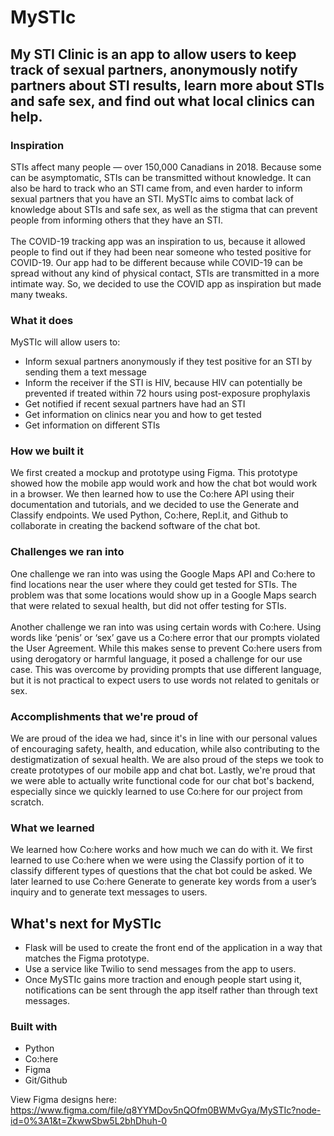 # MySTIc
## My STI Clinic is an app to allow users to keep track of sexual partners, anonymously notify partners about STI results, learn more about STIs and safe sex, and find out what local clinics can help.

### Inspiration
STIs affect many people — over 150,000 Canadians in 2018. Because some can be asymptomatic, STIs can be transmitted without knowledge. It can also be hard to track who an STI came from, and even harder to inform sexual partners that you have an STI. MySTIc aims to combat lack of knowledge about STIs and safe sex, as well as the stigma that can prevent people from informing others that they have an STI.
<br><br>
The COVID-19 tracking app was an inspiration to us, because it allowed people to find out if they had been near someone who tested positive for COVID-19. Our app had to be different because while COVID-19 can be spread without any kind of physical contact, STIs are transmitted in a more intimate way. So, we decided to use the COVID app as inspiration but made many tweaks.

### What it does
MySTIc will allow users to:
* Inform sexual partners anonymously if they test positive for an STI by sending them a text message
* Inform the receiver if the STI is HIV, because HIV can potentially be prevented if treated within 72 hours using post-exposure prophylaxis
* Get notified if recent sexual partners have had an STI
* Get information on clinics near you and how to get tested
* Get information on different STIs

### How we built it
We first created a mockup and prototype using Figma. This prototype showed how the mobile app would work and how the chat bot would work in a browser. We then learned how to use the Co:here API using their documentation and tutorials, and we decided to use the Generate and Classify endpoints. We used Python, Co:here, Repl.it, and Github to collaborate in creating the backend software of the chat bot.

### Challenges we ran into
One challenge we ran into was using the Google Maps API and Co:here to find locations near the user where they could get tested for STIs. The problem was that some locations would show up in a Google Maps search that were related to sexual health, but did not offer testing for STIs.
<br><br>
Another challenge we ran into was using certain words with Co:here. Using words like ‘penis’ or ‘sex’ gave us a Co:here error that our prompts violated the User Agreement. While this makes sense to prevent Co:here users from using derogatory or harmful language, it posed a challenge for our use case. This was overcome by providing prompts that use different language, but it is not practical to expect users to use words not related to genitals or sex.

### Accomplishments that we're proud of
We are proud of the idea we had, since it's in line with our personal values of encouraging safety, health, and education, while also contributing to the destigmatization of sexual health. We are also proud of the steps we took to create prototypes of our mobile app and chat bot. Lastly, we're proud that we were able to actually write functional code for our chat bot's backend, especially since we quickly learned to use Co:here for our project from scratch.

### What we learned
We learned how Co:here works and how much we can do with it. We first learned to use Co:here when we were using the Classify portion of it to classify different types of questions that the chat bot could be asked. We later learned to use Co:here Generate to generate key words from a user’s inquiry and to generate text messages to users.

## What's next for MySTIc
* Flask will be used to create the front end of the application in a way that matches the Figma prototype.
* Use a service like Twilio to send messages from the app to users.
* Once MySTIc gains more traction and enough people start using it, notifications can be sent through the app itself rather than through text messages.

### Built with
* Python
* Co:here
* Figma
* Git/Github

View Figma designs here: https://www.figma.com/file/q8YYMDov5nQOfm0BWMvGya/MySTIc?node-id=0%3A1&t=ZkwwSbw5L2bhDhuh-0
